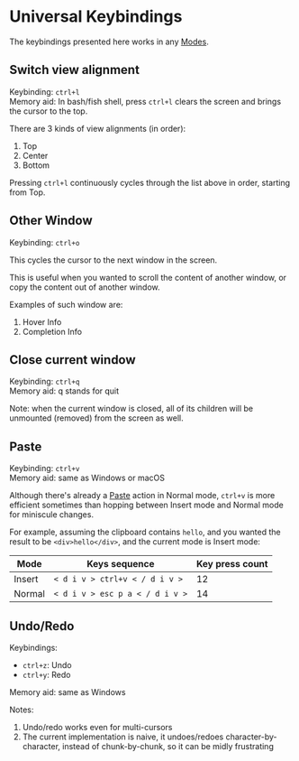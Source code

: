 # Universal Keybindings

The keybindings presented here works in any [Modes](./modes.md).

## Switch view alignment

Keybinding: `ctrl+l`  
Memory aid: In bash/fish shell, press `ctrl+l` clears the screen and brings the cursor to the top.

There are 3 kinds of view alignments (in order):

1. Top
1. Center
1. Bottom

Pressing `ctrl+l` continuously cycles through the list above in order, starting from Top.

## Other Window

Keybinding: `ctrl+o`

This cycles the cursor to the next window in the screen.

This is useful when you wanted to scroll the content of another window, or copy the content out of another window.

Examples of such window are:

1. Hover Info
2. Completion Info

## Close current window

Keybinding: `ctrl+q`  
Memory aid: q stands for quit

Note: when the current window is closed, all of its children will be unmounted (removed) from the screen as well.

## Paste

Keybinding: `ctrl+v`  
Memory aid: same as Windows or macOS

Although there's already a [Paste](./normal-mode/actions/index.md#paste) action
in Normal mode, `ctrl+v` is more efficient sometimes than hopping between
Insert mode and Normal mode for miniscule changes.

For example, assuming the clipboard contains `hello`, and you wanted the result to be `<div>hello</div>`, and the current mode is Insert mode:

| Mode   | Keys sequence                   | Key press count |
| ------ | ------------------------------- | --------------- |
| Insert | `< d i v > ctrl+v < / d i v >`  | 12              |
| Normal | `< d i v > esc p a < / d i v >` | 14              |

## Undo/Redo

Keybindings:

- `ctrl+z`: Undo
- `ctrl+y`: Redo

Memory aid: same as Windows

Notes:

1. Undo/redo works even for multi-cursors
2. The current implementation is naive, it undoes/redoes character-by-character, instead of chunk-by-chunk, so it can be midly frustrating
